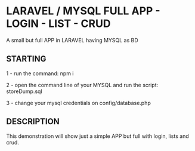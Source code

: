 # LARAVEL / MYSQL FULL APP - LOGIN - LIST - CRUD
A small but full APP in LARAVEL having MYSQL as BD 

## STARTING
1 - run the command: npm i

2 - open the command line of your MYSQL and run the script: storeDump.sql

3 - change your mysql credentials on config/database.php

## DESCRIPTION
This demonstration will show just a simple APP but full with login, lists and crud.
